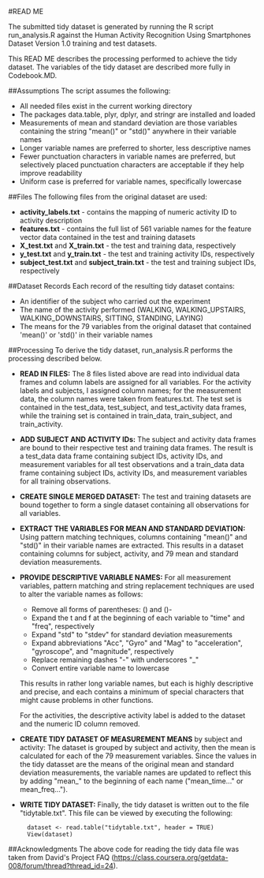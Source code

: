 #READ ME

The submitted tidy dataset is generated by running the R script run_analysis.R against the Human Activity Recognition Using Smartphones Dataset Version 1.0 training and test datasets. 

This READ ME describes the processing performed to achieve the tidy dataset. The variables of the tidy dataset are described more fully in Codebook.MD.

##Assumptions
The script assumes the following:

- All needed files exist in the current working directory
- The packages data.table, plyr, dplyr, and stringr are installed and loaded
- Measurements of mean and standard deviation are those variables containing the string "mean()" or "std()" anywhere in their variable names
- Longer variable names are preferred to shorter, less descriptive names
- Fewer punctuation characters in variable names are preferred, but selectively placed punctuation characters are acceptable if they help improve readability
- Uniform case is preferred for variable names, specifically lowercase

##Files
The following files from the original dataset are used:

- **activity_labels.txt** - contains the mapping of numeric activity ID to activity description
- **features.txt** - contains the full list of 561 variable names for the feature vector data contained in the test and training datasets
- **X_test.txt** and **X_train.txt** - the test and training data, respectively
- **y_test.txt** and **y_train.txt** - the test and training activity IDs, respectively
- **subject_test.txt** and **subject_train.txt** - the test and training subject IDs, respectively

##Dataset Records
Each record of the resulting tidy dataset contains:

- An identifier of the subject who carried out the experiment
- The name of the activity performed (WALKING, WALKING_UPSTAIRS, WALKING_DOWNSTAIRS, SITTING, STANDING, LAYING)
- The means for the 79 variables from the original dataset that contained 'mean()' or 'std()' in their variable names

##Processing
To derive the tidy dataset, run_analysis.R performs the processing described below.

- **READ IN FILES:** The 8 files listed above are read into individual data frames and column labels are assigned for all variables. For the activity labels and subjects, I assigned column names; for the measurement data, the column names were taken from features.txt. The test set is contained in the test_data, test_subject, and test_activity data frames, while the training set is contained in train_data, train_subject, and train_activity.

- **ADD SUBJECT AND ACTIVITY IDs:** The subject and activity data frames are bound to their respective test and training data frames. The result is a test_data data frame containing subject IDs, activity IDs, and measurement variables for all test observations and a train_data data frame containing subject IDs, activity IDs, and measurement variables for all training observations.

- **CREATE SINGLE MERGED DATASET:** The test and training datasets are bound together to form a single dataset containing all observations for all variables.

- **EXTRACT THE VARIABLES FOR MEAN AND STANDARD DEVIATION:** Using pattern matching techniques, columns containing "mean()" and "std()" in their variable names are extracted. This results in a dataset containing columns for subject, activity, and 79 mean and standard deviation measurements.

- **PROVIDE DESCRIPTIVE VARIABLE NAMES:** For all measurement variables, pattern matching and string replacement techniques are used to alter the variable names as follows:
 
	+ Remove all forms of parentheses: () and ()-
	+ Expand the t and f at the beginning of each variable to "time" and "freq", respectively
	+ Expand "std" to "stdev" for standard deviation measurements
	+ Expand abbreviations "Acc", "Gyro" and "Mag" to "acceleration", "gyroscope", and "magnitude", respectively
	+ Replace remaining dashes "-" with underscores "_"
	+ Convert entire variable name to lowercase

	This results in rather long variable names, but each is highly descriptive and precise, and each contains a minimum of special characters that might cause problems in other functions.

	For the activities, the descriptive activity label is added to the dataset and the numeric ID column removed.

- **CREATE TIDY DATASET OF MEASUREMENT MEANS** by subject and activity: The dataset is grouped by subject and activity, then the mean is calculated for each of the 79 measurement variables. Since the values in the tidy datasset are the means of the original mean and standard deviation measurements, the variable names are updated to reflect this by adding "mean_" to the beginning of each name ("mean_time..." or mean_freq...").

- **WRITE TIDY DATASET:** Finally, the tidy dataset is written out to the file "tidytable.txt". This file can be viewed by executing the following:

      	dataset <- read.table("tidytable.txt", header = TRUE)
      	View(dataset)

##Acknowledgments
The above code for reading the tidy data file was taken from David's Project FAQ (https://class.coursera.org/getdata-008/forum/thread?thread_id=24).